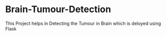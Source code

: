 # Brain-Tumour-Detection
This Project helps in Detecting the Tumour in Brain which is deloyed using Flask
